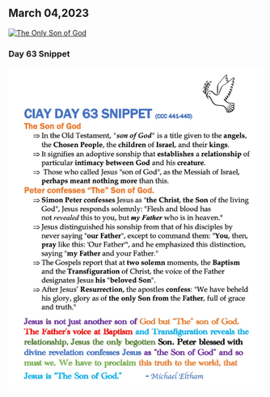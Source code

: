 ## March 04,2023

[![The Only Son of God](https://raw.githubusercontent.com/linusjf/CIAY/main/March/jpgs/Day063.jpg)](https://youtu.be/SkLgye3z2a0 "The Only Son of God")

### Day 63 Snippet

![Day 63 Snippet](https://raw.githubusercontent.com/linusjf/CIAY/refs/heads/main/March/jpgs/Day63Snippet.jpg)

